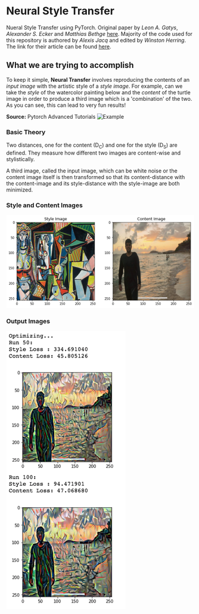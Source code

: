 # Neural Style Transfer

Nueral Style Transfer using PyTorch. Original paper by *Leon A. Gatys*, *Alexander S. Ecker* and *Matthias Bethge* [here](https://arxiv.org/abs/1508.06576). Majority of the code used for this repository is authored by *Alexis Jacq* and edited by *Winston Herring*. The link for their article can be found [here](https://pytorch.org/tutorials/advanced/neural_style_tutorial.html).

## What we are trying to accomplish

To keep it simple, **Neural Transfer** involves reproducing the contents of an *input image* with the artistic style of a *style image*. For example, can we take the *style* of the watercolor painting below and the *content* of the turtle image in order to produce a third image which is a 'combination' of the two. As you can see, this can lead to very fun results!

**Source:** Pytorch Advanced Tutorials
![Example](https://pytorch.org/tutorials/_images/neuralstyle.png)

### Basic Theory

Two distances, one for the content (D<sub>C</sub>) and one for the style (D<sub>S</sub>) are defined. They measure how different two images are content-wise and stylistically.

A third image, called the input image, which can be white noise or the content image itself is then transformed so that its content-distance with the content-image and its style-distance with the style-image are both minimized.

### Style and Content Images

![Style and Content](data/style_and_content.png)

### Output Images

![Output Images](data/output.png)
